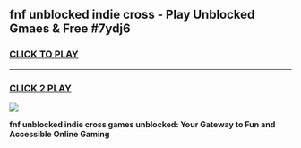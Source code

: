 
## fnf unblocked indie cross - Play Unblocked Gmaes & Free #7ydj6
<h3>
<a href="https://news.freeplayer.one?title=fnf_unblocked_indie_cross&ref=27F">CLICK TO PLAY</a></h3>
<hr>

<h3>
<a href="https://news.freeplayer.one?title=fnf_unblocked_indie_cross&ref=27F">CLICK 2 PLAY</a>
  
</h3>

<a href="https://news.freeplayer.one?title=fnf_unblocked_indie_cross&ref=27F/"><img src="https://clearcache.store/games.png"></a>


**fnf unblocked indie cross games unblocked: Your Gateway to Fun and Accessible Online Gaming**
